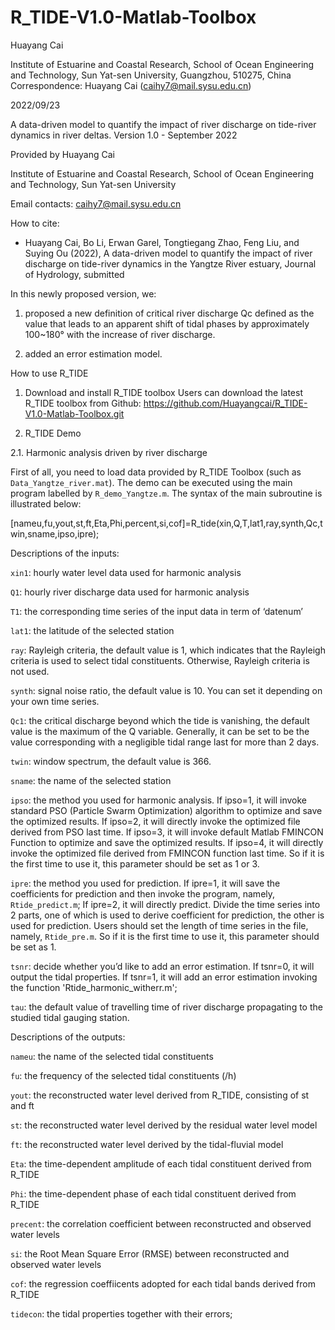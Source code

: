 # R_TIDE-V1.0-Matlab-Toolbox

Huayang Cai

Institute of Estuarine and Coastal Research, School of Ocean Engineering and Technology, Sun Yat-sen University, Guangzhou, 510275, China
Correspondence: Huayang Cai (caihy7@mail.sysu.edu.cn)

2022/09/23


A data-driven model to quantify the impact of river discharge on tide-river dynamics in river deltas.
Version 1.0 - September 2022

Provided by Huayang Cai

Institute of Estuarine and Coastal Research, School of Ocean Engineering and Technology, Sun Yat-sen University

Email contacts: caihy7@mail.sysu.edu.cn

How to cite:

- Huayang Cai, Bo Li, Erwan Garel, Tongtiegang Zhao, Feng Liu, and Suying Ou (2022), A data-driven model to quantify the impact of river discharge on tide-river dynamics in the Yangtze River estuary, Journal of Hydrology, submitted

In this newly proposed version, we:

1) proposed a new definition of critical river discharge Qc defined as the value that leads to an apparent shift of tidal phases by approximately 100~180° with the increase of river discharge.

2) added an error estimation model.


How to use R_TIDE

1.	Download and install R_TIDE toolbox
Users can download the latest R_TIDE toolbox from Github:
https://github.com/Huayangcai/R_TIDE-V1.0-Matlab-Toolbox.git

2.	R_TIDE Demo

2.1.	Harmonic analysis driven by river discharge

First of all, you need to load data provided by R_TIDE Toolbox (such as `Data_Yangtze_river.mat`). The demo can be executed using the main program labelled by `R_demo_Yangtze.m`.
The syntax of the main subroutine is illustrated below:

[nameu,fu,yout,st,ft,Eta,Phi,percent,si,cof]=R_tide(xin,Q,T,lat1,ray,synth,Qc,twin,sname,ipso,ipre);

Descriptions of the inputs:

`xin1`: hourly water level data used for harmonic analysis

`Q1`: hourly river discharge data used for harmonic analysis

`T1`: the corresponding time series of the input data in term of ‘datenum’

`lat1`: the latitude of the selected station

`ray`: Rayleigh criteria, the default value is 1, which indicates that the Rayleigh criteria is used to select tidal constituents. Otherwise, Rayleigh criteria is not used.

`synth`: signal noise ratio, the default value is 10. You can set it depending on your own time series.

`Qc1`: the critical discharge beyond which the tide is vanishing, the default value is the maximum of the Q variable. Generally, it can be set to be the value corresponding with a negligible tidal range last for more than 2 days.

`twin`: window spectrum, the default value is 366.

`sname`: the name of the selected station

`ipso`: the method you used for harmonic analysis. If ipso=1, it will invoke standard PSO (Particle Swarm Optimization) algorithm to optimize and save the optimized results. If ipso=2, it will directly invoke the optimized file derived from PSO last time. If ipso=3, it will invoke default Matlab FMINCON Function to optimize and save the optimized results. If ipso=4, it will directly invoke the optimized file derived from FMINCON function last time. So if it is the first time to use it, this parameter should be set as 1 or 3.

`ipre`: the method you used for prediction. If ipre=1, it will save the coefficients for prediction and then invoke the program, namely, `Rtide_predict.m`; If ipre=2, it will directly predict. Divide the time series into 2 parts, one of which is used to derive coefficient for prediction, the other is used for prediction. Users should set the length of time series in the file, namely, `Rtide_pre.m`. So if it is the first time to use it, this parameter should be set as 1.

`tsnr`: decide whether you’d like to add an error estimation. If tsnr=0, it will output the tidal properties. If tsnr=1, it will add an error estimation invoking the function 'Rtide_harmonic_witherr.m';

`tau`: the default value of travelling time of river discharge propagating to the studied tidal gauging station.


Descriptions of the outputs:

`nameu`: the name of the selected tidal constituents

`fu`: the frequency of the selected tidal constituents (/h)

`yout`: the reconstructed water level derived from R_TIDE, consisting of st and ft

`st`: the reconstructed water level derived by the residual water level model

`ft`: the reconstructed water level derived by the tidal-fluvial model

`Eta`: the time-dependent amplitude of each tidal constituent derived from R_TIDE

`Phi`: the time-dependent phase of each tidal constituent derived from R_TIDE

`precent`: the correlation coefficient between reconstructed and observed water levels

`si`: the Root Mean Square Error (RMSE) between reconstructed and observed water levels

`cof`: the regression coeffiicents adopted for each tidal bands derived from R_TIDE

`tidecon`: the tidal properties together with their errors;
